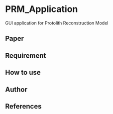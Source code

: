 # PRM_Application

GUI application for Protolith Reconstruction Model

## Paper

## Requirement

## How to use

## Author

## References
